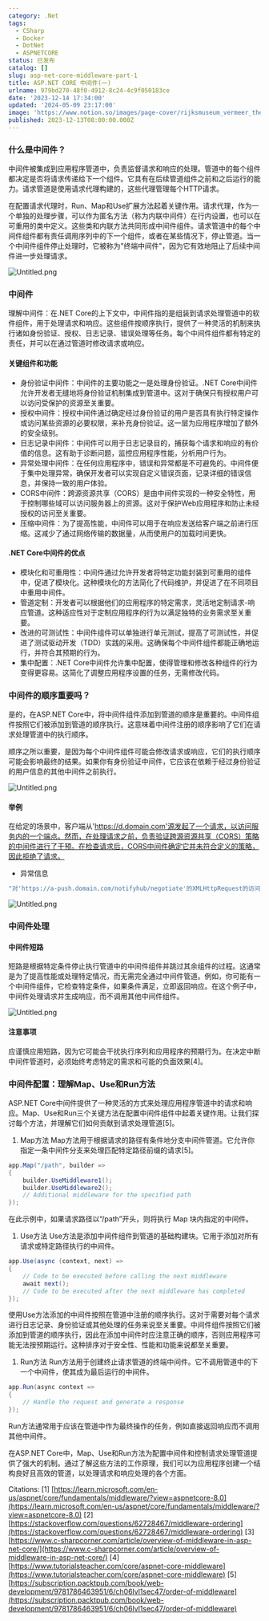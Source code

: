 ```yaml
---
category: .Net
tags:
  - CSharp
  - Docker
  - DotNet
  - ASPNETCORE
status: 已发布
catalog: []
slug: asp-net-core-middleware-part-1
title: ASP.NET CORE 中间件(一)
urlname: 979bd270-48f0-4912-8c24-4c9f050183ce
date: '2023-12-14 17:34:00'
updated: '2024-05-09 23:17:00'
image: 'https://www.notion.so/images/page-cover/rijksmuseum_vermeer_the_milkmaid.jpg'
published: 2023-12-13T08:00:00.000Z
---
```


### 什么是中间件？


中间件被集成到应用程序管道中，负责监督请求和响应的处理。管道中的每个组件都决定是否将请求传递给下一个组件。它具有在后续管道组件之前和之后运行的能力。请求管道是使用请求代理构建的，这些代理管理每个HTTP请求。


在配置请求代理时，Run、Map和Use扩展方法起着关键作用。请求代理，作为一个单独的处理步骤，可以作为匿名方法（称为内联中间件）在行内设置，也可以在可重用的类中定义。这些类和内联方法共同形成中间件组件。请求管道中的每个中间件组件都有责任调用序列中的下一个组件，或者在某些情况下，停止管道。当一个中间件组件停止处理时，它被称为"终端中间件"，因为它有效地阻止了后续中间件进一步处理请求。


![Untitled.png](https://prod-files-secure.s3.us-west-2.amazonaws.com/5d24fe63-e567-4804-86f9-9fdc62e13082/da807807-d02d-4fa1-86b6-db45e4678714/Untitled.png?X-Amz-Algorithm=AWS4-HMAC-SHA256&X-Amz-Content-Sha256=UNSIGNED-PAYLOAD&X-Amz-Credential=ASIAZI2LB466VI7QIASV%2F20250412%2Fus-west-2%2Fs3%2Faws4_request&X-Amz-Date=20250412T053726Z&X-Amz-Expires=3600&X-Amz-Security-Token=IQoJb3JpZ2luX2VjEFUaCXVzLXdlc3QtMiJHMEUCIDPyWDGiW%2BCTDJLuVy8XnHZBEJziw%2FkgwugNWMGLzu9KAiEA%2FY2BTVDHtjut%2BSqun7gy0a4WVIDNVjoem%2F6WePZ48%2F8qiAQIzv%2F%2F%2F%2F%2F%2F%2F%2F%2F%2FARAAGgw2Mzc0MjMxODM4MDUiDEgy7%2BJQUavLA2%2B38ircA%2F%2F2VxzCdY3XCzbeoazOfRu7BG1yzkFKkjexB8iJTET3jhMo59MZSHyK3jLB339MzcA9jyMOz3REv1DaFRQkCVlz%2BnEvhjy2wVYpRGL%2FFwHVTmEJ%2FVx3qoM6%2BywJxDEThyxvhhH9sf7xW39yKCkcRuWbuy86pCRtCkIc%2F9xUCpM61VHnnYxBzJ5MdP4qQlNMRMqN29zFGYFZ8xjGDGsqig4lFilHylDpW4E8pnOPBJ%2BBWaxIwHemZTH4Hyo0ld6amINw7L6fKkpCq9Uni5At7jNhU14j8YxUbfBIo%2FBk8h0pyt3Bthyc3c6JDVtxjrRnbFPy%2BiT6hiFbLVHZRa4dZnMx%2Bke9mvdeDXn1OPjKgI2psuPme8sduYh8y7sk5BgpKZDHI%2FTH0dzMwhQQ0cHSbS%2BrtVK8vsKBazAouASqe4vQaWuz1VTnGBppbpiSzmHhpxdXGHuOKUAaZDbAfvzQaRjBkm6O8ZjlRW%2FOxkXb5FAnRS1EJyIatBMMvYupBupeGIDwsit0EY%2BPRO3h4elXajzgCKgfc6RPZrq3%2BLJ2h0VTX6JrTH05604pFC7fOGeHOAf6iBkOuJtLh0B1092vPVOFzqf02QpIbEjhJnpqQtAtXRrJCODtk6MgFhqnMIPr578GOqUB8NSow5CIwVbwsFSVgdtN5rxHaYfpaDh6QocAwfs0yKw8NfnuPo4jcvpyV%2BEnNYrY%2FDK6U7wXnWNTX%2BPmfpAXui9Kc2GfzSmYJbttvAwNzq8HSjJ1P3n%2FvHalaupfAWjD7n0T155%2B%2FSZ8b2E4165jio00r1Q5JEecxmyb8ylW0xt%2FufA8itZfWdlBFyEn6lJXiqD%2BuP0NHPOPYWq6ICtOAV2AyubH&X-Amz-Signature=5847404dc9f5c8939d1d134bc1ccf965a28c97dfb829a101df0d454909809e7e&X-Amz-SignedHeaders=host&x-id=GetObject)


### 中间件


理解中间件：在.NET Core的上下文中，中间件指的是组装到请求处理管道中的软件组件，用于处理请求和响应。这些组件按顺序执行，提供了一种灵活的机制来执行诸如身份验证、授权、日志记录、错误处理等任务。每个中间件组件都有特定的责任，并可以在通过管道时修改请求或响应。


#### 关键组件和功能

- 身份验证中间件：中间件的主要功能之一是处理身份验证。.NET Core中间件允许开发者无缝地将身份验证机制集成到管道中。这对于确保只有授权用户可以访问受保护的资源至关重要。
- 授权中间件：授权中间件通过确定经过身份验证的用户是否具有执行特定操作或访问某些资源的必要权限，来补充身份验证。这一层为应用程序增加了额外的安全级别。
- 日志记录中间件：中间件可以用于日志记录目的，捕获每个请求和响应的有价值的信息。这有助于诊断问题，监控应用程序性能，分析用户行为。
- 异常处理中间件：在任何应用程序中，错误和异常都是不可避免的。中间件便于集中处理异常，确保开发者可以实现自定义错误页面，记录详细的错误信息，并保持一致的用户体验。
- CORS中间件：跨源资源共享（CORS）是由中间件实现的一种安全特性，用于控制哪些域可以访问服务器上的资源。这对于保护Web应用程序和防止未经授权的访问至关重要。
- 压缩中间件：为了提高性能，中间件可以用于在响应发送给客户端之前进行压缩。这减少了通过网络传输的数据量，从而使用户的加载时间更快。

#### .NET Core中间件的优点

- 模块化和可重用性：中间件通过允许开发者将特定功能封装到可重用的组件中，促进了模块化。这种模块化的方法简化了代码维护，并促进了在不同项目中重用中间件。
- 管道定制：开发者可以根据他们的应用程序的特定需求，灵活地定制请求-响应管道。这种适应性对于定制应用程序的行为以满足独特的业务需求至关重要。
- 改进的可测试性：中间件组件可以单独进行单元测试，提高了可测试性，并促进了测试驱动开发（TDD）实践的采用。这确保每个中间件组件都能正确地运行，并符合其预期的行为。
- 集中配置：.NET Core中间件允许集中配置，使得管理和修改各种组件的行为变得更容易。这简化了调整应用程序设置的任务，无需修改代码。

### 中间件的顺序重要吗？


是的，在ASP.NET Core中，将中间件组件添加到管道的顺序是重要的。中间件组件按照它们被添加到管道的顺序执行。这意味着中间件注册的顺序影响了它们在请求处理管道中的执行顺序。


顺序之所以重要，是因为每个中间件组件可能会修改请求或响应，它们的执行顺序可能会影响最终的结果。如果你有身份验证中间件，它应该在依赖于经过身份验证的用户信息的其他中间件之前执行。


![Untitled.png](https://prod-files-secure.s3.us-west-2.amazonaws.com/5d24fe63-e567-4804-86f9-9fdc62e13082/24f795a2-1c5a-4a6b-a0d8-2afb160076f1/Untitled.png?X-Amz-Algorithm=AWS4-HMAC-SHA256&X-Amz-Content-Sha256=UNSIGNED-PAYLOAD&X-Amz-Credential=ASIAZI2LB466VI7QIASV%2F20250412%2Fus-west-2%2Fs3%2Faws4_request&X-Amz-Date=20250412T053726Z&X-Amz-Expires=3600&X-Amz-Security-Token=IQoJb3JpZ2luX2VjEFUaCXVzLXdlc3QtMiJHMEUCIDPyWDGiW%2BCTDJLuVy8XnHZBEJziw%2FkgwugNWMGLzu9KAiEA%2FY2BTVDHtjut%2BSqun7gy0a4WVIDNVjoem%2F6WePZ48%2F8qiAQIzv%2F%2F%2F%2F%2F%2F%2F%2F%2F%2FARAAGgw2Mzc0MjMxODM4MDUiDEgy7%2BJQUavLA2%2B38ircA%2F%2F2VxzCdY3XCzbeoazOfRu7BG1yzkFKkjexB8iJTET3jhMo59MZSHyK3jLB339MzcA9jyMOz3REv1DaFRQkCVlz%2BnEvhjy2wVYpRGL%2FFwHVTmEJ%2FVx3qoM6%2BywJxDEThyxvhhH9sf7xW39yKCkcRuWbuy86pCRtCkIc%2F9xUCpM61VHnnYxBzJ5MdP4qQlNMRMqN29zFGYFZ8xjGDGsqig4lFilHylDpW4E8pnOPBJ%2BBWaxIwHemZTH4Hyo0ld6amINw7L6fKkpCq9Uni5At7jNhU14j8YxUbfBIo%2FBk8h0pyt3Bthyc3c6JDVtxjrRnbFPy%2BiT6hiFbLVHZRa4dZnMx%2Bke9mvdeDXn1OPjKgI2psuPme8sduYh8y7sk5BgpKZDHI%2FTH0dzMwhQQ0cHSbS%2BrtVK8vsKBazAouASqe4vQaWuz1VTnGBppbpiSzmHhpxdXGHuOKUAaZDbAfvzQaRjBkm6O8ZjlRW%2FOxkXb5FAnRS1EJyIatBMMvYupBupeGIDwsit0EY%2BPRO3h4elXajzgCKgfc6RPZrq3%2BLJ2h0VTX6JrTH05604pFC7fOGeHOAf6iBkOuJtLh0B1092vPVOFzqf02QpIbEjhJnpqQtAtXRrJCODtk6MgFhqnMIPr578GOqUB8NSow5CIwVbwsFSVgdtN5rxHaYfpaDh6QocAwfs0yKw8NfnuPo4jcvpyV%2BEnNYrY%2FDK6U7wXnWNTX%2BPmfpAXui9Kc2GfzSmYJbttvAwNzq8HSjJ1P3n%2FvHalaupfAWjD7n0T155%2B%2FSZ8b2E4165jio00r1Q5JEecxmyb8ylW0xt%2FufA8itZfWdlBFyEn6lJXiqD%2BuP0NHPOPYWq6ICtOAV2AyubH&X-Amz-Signature=6c7948f608e92930c643d8c4a27a51f8dd36ef0195987bc5a8a1ea6a5c7dace2&X-Amz-SignedHeaders=host&x-id=GetObject)


#### 举例


在给定的场景中，客户端从'https://d.domain.com'源发起了一个请求，以访问服务内的一个端点。然而，在处理请求之前，负责验证跨源资源共享（CORS）策略的中间件进行了干预。在检查请求后，CORS中间件确定它并未符合定义的策略，因此拒绝了请求。

- 异常信息

```c#
"对'https://a-push.domain.com/notifyhub/negotiate'的XMLHttpRequest的访问，源自'https://d.domain.com'，已被CORS策略阻止：预检请求的响应未通过访问控制检查：请求的资源上没有'Access-Control-Allow-Origin'头。"[1][2][3]
```


![Untitled.png](https://prod-files-secure.s3.us-west-2.amazonaws.com/5d24fe63-e567-4804-86f9-9fdc62e13082/371d9517-dafe-4432-94b7-2d14d1593167/Untitled.png?X-Amz-Algorithm=AWS4-HMAC-SHA256&X-Amz-Content-Sha256=UNSIGNED-PAYLOAD&X-Amz-Credential=ASIAZI2LB466VI7QIASV%2F20250412%2Fus-west-2%2Fs3%2Faws4_request&X-Amz-Date=20250412T053726Z&X-Amz-Expires=3600&X-Amz-Security-Token=IQoJb3JpZ2luX2VjEFUaCXVzLXdlc3QtMiJHMEUCIDPyWDGiW%2BCTDJLuVy8XnHZBEJziw%2FkgwugNWMGLzu9KAiEA%2FY2BTVDHtjut%2BSqun7gy0a4WVIDNVjoem%2F6WePZ48%2F8qiAQIzv%2F%2F%2F%2F%2F%2F%2F%2F%2F%2FARAAGgw2Mzc0MjMxODM4MDUiDEgy7%2BJQUavLA2%2B38ircA%2F%2F2VxzCdY3XCzbeoazOfRu7BG1yzkFKkjexB8iJTET3jhMo59MZSHyK3jLB339MzcA9jyMOz3REv1DaFRQkCVlz%2BnEvhjy2wVYpRGL%2FFwHVTmEJ%2FVx3qoM6%2BywJxDEThyxvhhH9sf7xW39yKCkcRuWbuy86pCRtCkIc%2F9xUCpM61VHnnYxBzJ5MdP4qQlNMRMqN29zFGYFZ8xjGDGsqig4lFilHylDpW4E8pnOPBJ%2BBWaxIwHemZTH4Hyo0ld6amINw7L6fKkpCq9Uni5At7jNhU14j8YxUbfBIo%2FBk8h0pyt3Bthyc3c6JDVtxjrRnbFPy%2BiT6hiFbLVHZRa4dZnMx%2Bke9mvdeDXn1OPjKgI2psuPme8sduYh8y7sk5BgpKZDHI%2FTH0dzMwhQQ0cHSbS%2BrtVK8vsKBazAouASqe4vQaWuz1VTnGBppbpiSzmHhpxdXGHuOKUAaZDbAfvzQaRjBkm6O8ZjlRW%2FOxkXb5FAnRS1EJyIatBMMvYupBupeGIDwsit0EY%2BPRO3h4elXajzgCKgfc6RPZrq3%2BLJ2h0VTX6JrTH05604pFC7fOGeHOAf6iBkOuJtLh0B1092vPVOFzqf02QpIbEjhJnpqQtAtXRrJCODtk6MgFhqnMIPr578GOqUB8NSow5CIwVbwsFSVgdtN5rxHaYfpaDh6QocAwfs0yKw8NfnuPo4jcvpyV%2BEnNYrY%2FDK6U7wXnWNTX%2BPmfpAXui9Kc2GfzSmYJbttvAwNzq8HSjJ1P3n%2FvHalaupfAWjD7n0T155%2B%2FSZ8b2E4165jio00r1Q5JEecxmyb8ylW0xt%2FufA8itZfWdlBFyEn6lJXiqD%2BuP0NHPOPYWq6ICtOAV2AyubH&X-Amz-Signature=c187cc15b1fa2b8e82343fa90919a3b3be72d409cd67a4d8bf34f6151477c5e6&X-Amz-SignedHeaders=host&x-id=GetObject)


### 中间件处理


#### 中间件短路
短路是根据特定条件停止执行管道中的中间件组件并跳过其余组件的过程。这通常是为了提高性能或处理特定情况，而无需完全通过中间件管道。例如，你可能有一个中间件组件，它检查特定条件，如果条件满足，立即返回响应。在这个例子中，中间件处理请求并生成响应，而不调用其他中间件组件。


![Untitled.png](https://prod-files-secure.s3.us-west-2.amazonaws.com/5d24fe63-e567-4804-86f9-9fdc62e13082/e8a1d943-cb51-4723-936e-23c6af2fb0f9/Untitled.png?X-Amz-Algorithm=AWS4-HMAC-SHA256&X-Amz-Content-Sha256=UNSIGNED-PAYLOAD&X-Amz-Credential=ASIAZI2LB466VI7QIASV%2F20250412%2Fus-west-2%2Fs3%2Faws4_request&X-Amz-Date=20250412T053726Z&X-Amz-Expires=3600&X-Amz-Security-Token=IQoJb3JpZ2luX2VjEFUaCXVzLXdlc3QtMiJHMEUCIDPyWDGiW%2BCTDJLuVy8XnHZBEJziw%2FkgwugNWMGLzu9KAiEA%2FY2BTVDHtjut%2BSqun7gy0a4WVIDNVjoem%2F6WePZ48%2F8qiAQIzv%2F%2F%2F%2F%2F%2F%2F%2F%2F%2FARAAGgw2Mzc0MjMxODM4MDUiDEgy7%2BJQUavLA2%2B38ircA%2F%2F2VxzCdY3XCzbeoazOfRu7BG1yzkFKkjexB8iJTET3jhMo59MZSHyK3jLB339MzcA9jyMOz3REv1DaFRQkCVlz%2BnEvhjy2wVYpRGL%2FFwHVTmEJ%2FVx3qoM6%2BywJxDEThyxvhhH9sf7xW39yKCkcRuWbuy86pCRtCkIc%2F9xUCpM61VHnnYxBzJ5MdP4qQlNMRMqN29zFGYFZ8xjGDGsqig4lFilHylDpW4E8pnOPBJ%2BBWaxIwHemZTH4Hyo0ld6amINw7L6fKkpCq9Uni5At7jNhU14j8YxUbfBIo%2FBk8h0pyt3Bthyc3c6JDVtxjrRnbFPy%2BiT6hiFbLVHZRa4dZnMx%2Bke9mvdeDXn1OPjKgI2psuPme8sduYh8y7sk5BgpKZDHI%2FTH0dzMwhQQ0cHSbS%2BrtVK8vsKBazAouASqe4vQaWuz1VTnGBppbpiSzmHhpxdXGHuOKUAaZDbAfvzQaRjBkm6O8ZjlRW%2FOxkXb5FAnRS1EJyIatBMMvYupBupeGIDwsit0EY%2BPRO3h4elXajzgCKgfc6RPZrq3%2BLJ2h0VTX6JrTH05604pFC7fOGeHOAf6iBkOuJtLh0B1092vPVOFzqf02QpIbEjhJnpqQtAtXRrJCODtk6MgFhqnMIPr578GOqUB8NSow5CIwVbwsFSVgdtN5rxHaYfpaDh6QocAwfs0yKw8NfnuPo4jcvpyV%2BEnNYrY%2FDK6U7wXnWNTX%2BPmfpAXui9Kc2GfzSmYJbttvAwNzq8HSjJ1P3n%2FvHalaupfAWjD7n0T155%2B%2FSZ8b2E4165jio00r1Q5JEecxmyb8ylW0xt%2FufA8itZfWdlBFyEn6lJXiqD%2BuP0NHPOPYWq6ICtOAV2AyubH&X-Amz-Signature=e7e1f83775e6922a1e9893964d1e1020afbfb5191e5039e3b97c2fdb26f3847d&X-Amz-SignedHeaders=host&x-id=GetObject)


#### 注意事项


应谨慎应用短路，因为它可能会干扰执行序列和应用程序的预期行为。在决定中断中间件管道时，必须始终考虑特定的需求和可能的负面效果[4]。


### 中间件配置：理解Map、Use和Run方法


ASP.NET Core中间件提供了一种灵活的方式来处理应用程序管道中的请求和响应。Map、Use和Run三个关键方法在配置中间件组件中起着关键作用。让我们探讨每个方法，并理解它们如何贡献到请求处理管道[5]。

1. Map方法
Map方法用于根据请求的路径有条件地分支中间件管道。它允许你指定一条中间件分支来处理匹配特定路径前缀的请求[5]。

```c#
app.Map("/path", builder =>
{
    builder.UseMiddleware1();
    builder.UseMiddleware2();
    // Additional middleware for the specified path
});
```


在此示例中，如果请求路径以“/path”开头，则将执行 Map 块内指定的中间件。

1. Use方法
Use方法是添加中间件组件到管道的基础构建块。它用于添加对所有请求或特定路径执行的中间件。

```c#
app.Use(async (context, next) =>
{
    // Code to be executed before calling the next middleware
    await next();
    // Code to be executed after the next middleware has completed
});
```


使用Use方法添加的中间件按照在管道中注册的顺序执行。这对于需要对每个请求进行日志记录、身份验证或其他处理的任务来说至关重要。中间件组件按照它们被添加到管道的顺序执行，因此在添加中间件时应注意正确的顺序，否则应用程序可能无法按预期运行。这种排序对于安全性、性能和功能来说都至关重要。

1. Run方法
Run方法用于创建终止请求管道的终端中间件。它不调用管道中的下一个中间件，使其成为最后运行的中间件。

```c#
app.Run(async context =>
{
    // Handle the request and generate a response
});
```


Run方法通常用于应该在管道中作为最终操作的任务，例如直接返回响应而不调用其他中间件。


在ASP.NET Core中，Map、Use和Run方法为配置中间件和控制请求处理管道提供了强大的机制。通过了解这些方法的工作原理，我们可以为应用程序创建一个结构良好且高效的管道，以处理请求和响应处理的各个方面。


Citations:
[1] [https://learn.microsoft.com/en-us/aspnet/core/fundamentals/middleware/?view=aspnetcore-8.0](https://learn.microsoft.com/en-us/aspnet/core/fundamentals/middleware/?view=aspnetcore-8.0)
[2] [https://stackoverflow.com/questions/62728467/middleware-ordering](https://stackoverflow.com/questions/62728467/middleware-ordering)
[3] [https://www.c-sharpcorner.com/article/overview-of-middleware-in-asp-net-core/](https://www.c-sharpcorner.com/article/overview-of-middleware-in-asp-net-core/)
[4] [https://www.tutorialsteacher.com/core/aspnet-core-middleware](https://www.tutorialsteacher.com/core/aspnet-core-middleware)
[5] [https://subscription.packtpub.com/book/web-development/9781786463951/6/ch06lvl1sec47/order-of-middleware](https://subscription.packtpub.com/book/web-development/9781786463951/6/ch06lvl1sec47/order-of-middleware)


